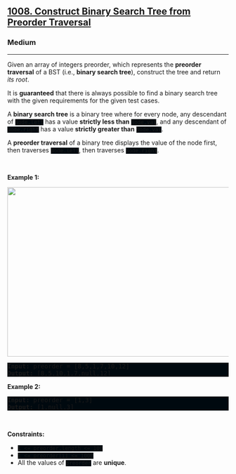 <h2><a href="https://leetcode.com/problems/construct-binary-search-tree-from-preorder-traversal/">1008. Construct Binary Search Tree from Preorder Traversal</a></h2><h3>Medium</h3><hr><div><p>Given an array of integers preorder, which represents the <strong>preorder traversal</strong> of a BST (i.e., <strong>binary search tree</strong>), construct the tree and return <em>its root</em>.</p>

<p>It is <strong>guaranteed</strong> that there is always possible to find a binary search tree with the given requirements for the given test cases.</p>

<p>A <strong>binary search tree</strong> is a binary tree where for every node, any descendant of <code style="background: rgb(0, 9, 15) !important;">Node.left</code> has a value <strong>strictly less than</strong> <code style="background: rgb(0, 9, 15) !important;">Node.val</code>, and any descendant of <code style="background: rgb(0, 9, 15) !important;">Node.right</code> has a value <strong>strictly greater than</strong> <code style="background: rgb(0, 9, 15) !important;">Node.val</code>.</p>

<p>A <strong>preorder traversal</strong> of a binary tree displays the value of the node first, then traverses <code style="background: rgb(0, 9, 15) !important;">Node.left</code>, then traverses <code style="background: rgb(0, 9, 15) !important;">Node.right</code>.</p>

<p>&nbsp;</p>
<p><strong class="example">Example 1:</strong></p>
<img alt="" src="https://assets.leetcode.com/uploads/2019/03/06/1266.png" style="height: 386px; width: 590px;">
<pre style="background: rgb(0, 9, 15) !important;"><strong>Input:</strong> preorder = [8,5,1,7,10,12]
<strong>Output:</strong> [8,5,10,1,7,null,12]
</pre>

<p><strong class="example">Example 2:</strong></p>

<pre style="background: rgb(0, 9, 15) !important;"><strong>Input:</strong> preorder = [1,3]
<strong>Output:</strong> [1,null,3]
</pre>

<p>&nbsp;</p>
<p><strong>Constraints:</strong></p>

<ul>
	<li><code style="background: rgb(0, 9, 15) !important;">1 &lt;= preorder.length &lt;= 100</code></li>
	<li><code style="background: rgb(0, 9, 15) !important;">1 &lt;= preorder[i] &lt;= 1000</code></li>
	<li>All the values of <code style="background: rgb(0, 9, 15) !important;">preorder</code> are <strong>unique</strong>.</li>
</ul>
</div>